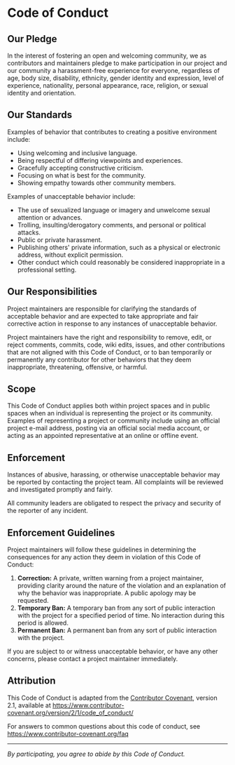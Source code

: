 # Code of Conduct

## Our Pledge

In the interest of fostering an open and welcoming community, we as contributors and maintainers pledge to make participation in our project and our community a harassment-free experience for everyone, regardless of age, body size, disability, ethnicity, gender identity and expression, level of experience, nationality, personal appearance, race, religion, or sexual identity and orientation.

## Our Standards

Examples of behavior that contributes to creating a positive environment include:

- Using welcoming and inclusive language.
- Being respectful of differing viewpoints and experiences.
- Gracefully accepting constructive criticism.
- Focusing on what is best for the community.
- Showing empathy towards other community members.

Examples of unacceptable behavior include:

- The use of sexualized language or imagery and unwelcome sexual attention or advances.
- Trolling, insulting/derogatory comments, and personal or political attacks.
- Public or private harassment.
- Publishing others' private information, such as a physical or electronic address, without explicit permission.
- Other conduct which could reasonably be considered inappropriate in a professional setting.

## Our Responsibilities

Project maintainers are responsible for clarifying the standards of acceptable behavior and are expected to take appropriate and fair corrective action in response to any instances of unacceptable behavior.

Project maintainers have the right and responsibility to remove, edit, or reject comments, commits, code, wiki edits, issues, and other contributions that are not aligned with this Code of Conduct, or to ban temporarily or permanently any contributor for other behaviors that they deem inappropriate, threatening, offensive, or harmful.

## Scope

This Code of Conduct applies both within project spaces and in public spaces when an individual is representing the project or its community. Examples of representing a project or community include using an official project e-mail address, posting via an official social media account, or acting as an appointed representative at an online or offline event.

## Enforcement

Instances of abusive, harassing, or otherwise unacceptable behavior may be reported by contacting the project team. All complaints will be reviewed and investigated promptly and fairly.

All community leaders are obligated to respect the privacy and security of the reporter of any incident.

## Enforcement Guidelines

Project maintainers will follow these guidelines in determining the consequences for any action they deem in violation of this Code of Conduct:

1. **Correction:** A private, written warning from a project maintainer, providing clarity around the nature of the violation and an explanation of why the behavior was inappropriate. A public apology may be requested.
2. **Temporary Ban:** A temporary ban from any sort of public interaction with the project for a specified period of time. No interaction during this period is allowed.
3. **Permanent Ban:** A permanent ban from any sort of public interaction with the project.

If you are subject to or witness unacceptable behavior, or have any other concerns, please contact a project maintainer immediately.

## Attribution

This Code of Conduct is adapted from the [Contributor Covenant](https://www.contributor-covenant.org), version 2.1, available at https://www.contributor-covenant.org/version/2/1/code_of_conduct/

For answers to common questions about this code of conduct, see https://www.contributor-covenant.org/faq

---

*By participating, you agree to abide by this Code of Conduct.*

